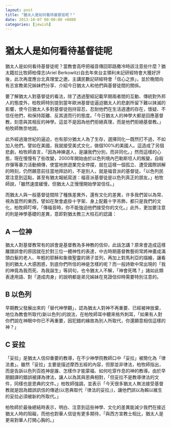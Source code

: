 ```yaml
---
layout: post
title: "猶太人是如何看待基督徒呢？"
date: 2013-10-07 00:00:00 +0800
categories: [jewish]
---
```



# 猶太人是如何看待基督徒呢


猶太人是如何看待基督徒呢？當教會高呼把福音傳回耶路撒冷時該注意些什麼？猶太籍拉比牧師柏偉志(Ariel Berkowitz)自去年來台主領利未記研經特會大獲好評後，此次再度應台北真理堂之邀，主講民數記研經特會「信心之旅」，並於晚間向有志宣教弟兄姊妹們分享、介紹今日猶太人和他們與基督徒間的關係。

要了解猶太人對基督徒的看法，除了透過聖經記載早期兩者間的互動、傳統對外邦人的態度外，柏牧師特別提到當年歐洲基督徒逼迫猶太人的悲劇所留下難以抹滅的影響，使今日猶太人多對基督徒抱持容忍，忍耐他們在生活週遭的存在，懷疑、不信任他們，和保持距離、反其道而行的態度。「今日猶太人的神學大都是回應基督教，刻意與其相反的神學。這並不是因為他們拒絕真理，而是他們拒絕基督教。」柏牧師無奈地說。

此外經過幾世紀的逼迫，也有部分猶太人為了生存，選擇同化—既然打不過，不如加入他們。譬如在美國，我就接受美式文化，做個100%的美國人。這造成了另個悲劇，柏牧師直言，「因為神揀選人，是讓我們分別，而非同化。」然而這樣的心態，現在慢慢有了些改變，2000年開始由於以色列境內巴勒斯坦人的叛變，自殺炸彈等暴力活動頻傳，使當地旅遊業完全停摆，就在這樣一個孤立、遭受國際誤解的時刻，仍然願意前往當地拜訪的，不是別人，就是福音派的基督徒。「以色列民眾注意到這點，甚至有猶太報紙寫道：福音派基督徒是以色列真正的朋友。」柏牧師說，「雖然速度緩慢，但猶太人正慢慢開始學習信任。」

而猶太人與一般基督徒間除了種族差異外，還有文化的差異，许多我們習以為常、視為當然的東西，譬如在聚會處掛十字架、身上配戴十字吊飾，都只是我們的文化，柏牧師叮嚀，「傳福音時，你不能強迫他們接受你的文化。」此外，更加要注意的則是神學基礎的差異，意即對猶太教三大柱石的認識：

## A 一位神

猶太人對基督教常有的誤會是基督教為多神教的信仰，此話怎講？原來會造成這樣離譜誤會的原因就在於對三位一體神性的表達，中古時期基督教藝術常將神畫成滿頭白髮的老人、年輕的耶穌和象徵聖靈的鴿子並列，再加上對馬利亞的描繪，讓看到的猶太人大感困惑，到底你們所信的神是怎樣的呢？而一般詩歌中常出現的「我的神竟為我而死、為我誕生」等詞句，也令猶太人不解，「神會死嗎？」諸如此類表達用語、對「道成肉身」的說明都是弟兄姊妹在見證信仰時需要特別注意的。

## B 以色列

早期教父發展出來的「替代神學觀」，認為猶太人對神不再重要、已經被神放棄，地位為教會所取代(新以色列)的說法，在柏牧師耳中聽來格外刺耳，「如果有人對你們說在神眼中你已不再重要，因犯錯的緣故為別人所取代，你還願意相信這樣的神？」

## C 妥拉

「妥拉」是猶太人信仰重要的教導，在不少神學院教師口中「妥拉」被簡化為「律法書」。雖然「妥拉」主要是描述摩西五經的內容，但那並非律法，柏牧師指出，而是告訴以色列百姓神是誰、怎樣作才能蒙福、如何吃穿作息的神的教導。由於早期翻譯的錯誤被譯為律法，讓人以為其與恩典相對，「但妥拉不是教導律法的文件，同樣也是恩典的文件。」柏牧師強調，並表示「今天很多猶太人無法接受基督教就是因為錯誤訊信的傳遞(以恩典取代『律法的妥拉』)，讓他們誤以為賴以維生的妥拉必須被新約所取代。」

柏牧師於最後總結時表示，明白、注意到這些神學、文化的差異能減少我們在接近猶太人時的阻礙，而他也對華人信徒有更多期待，「與西方宣教士相比，猶太人是更易對華人打開心胸的。」
